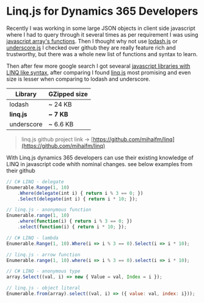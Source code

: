 # Linq.js for Dynamics 365 Developers

Recently I was working in some large JSON objects in client side javascript where I had to query through it several times as per requirement I was using [javascript array's functions](https://developer.mozilla.org/en-US/docs/Web/JavaScript/Reference/Global_Objects/Array/prototype). Then I thought why not use [lodash.js](https://github.com/lodash/lodash/) or [underscore.js](https://github.com/jashkenas/underscore) I checked over github they are really feature rich and trustworthy, but there was a whole new list of functions and syntax to learn.

Then after few more google search I got sevearal [javascript libraries with LINQ like syntax](https://dzone.com/articles/5-linq-javascript-libraries), after comparing I found [linq.js](https://github.com/mihaifm/linq) most promising and even size is lesser when comparing to lodash and underscore.

Library     | GZipped size 
----------  | ------------
lodash      | ~ 24 KB 
**linq.js** | **~ 7 KB** 
underscore  | ~ 6.6 KB

> linq.js github project link -> [https://github.com/mihaifm/linq](https://github.com/mihaifm/linq)

With Linq.js dynamics 365 developers can use their existing knowledge of LINQ in javascript code whith nominal changes. see below examples from their github 

```js
// C# LINQ - delegate
Enumerable.Range(1, 10)
    .Where(delegate(int i) { return i % 3 == 0; })
    .Select(delegate(int i) { return i * 10; });

// linq.js - anonymous function
Enumerable.range(1, 10)
    .where(function(i) { return i % 3 == 0; })
    .select(function(i) { return i * 10; });
```

```js
// C# LINQ - lambda
Enumerable.Range(1, 10).Where(i => i % 3 == 0).Select(i => i * 10);

// linq.js - arrow function
Enumerable.range(1, 10).where(i => i % 3 == 0).select(i => i * 10);
```

```js
// C# LINQ - anonymous type
array.Select((val, i) => new { Value = val, Index = i });

// linq.js - object literal
Enumerable.from(array).select((val, i) => ({ value: val, index: i}));
```